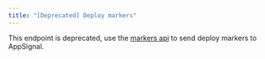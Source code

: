 ```yaml
---
title: "[Deprecated] Deploy markers"
---
```


This endpoint is deprecated, use the [markers api](/api/markers.html) to send deploy markers to AppSignal.

